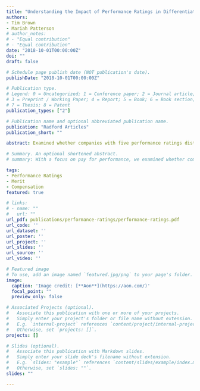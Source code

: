 ```yaml
---
title: "Understanding the Impact of Performance Ratings in Differentiating Pay"
authors:
- Tim Brown
- Mariah Patterson
# author_notes:
# - "Equal contribution"
# - "Equal contribution"
date: "2018-10-01T00:00:00Z"
doi: ""
draft: false

# Schedule page publish date (NOT publication's date).
publishDate: "2018-10-01T00:00:00Z"

# Publication type.
# Legend: 0 = Uncategorized; 1 = Conference paper; 2 = Journal article;
# 3 = Preprint / Working Paper; 4 = Report; 5 = Book; 6 = Book section;
# 7 = Thesis; 8 = Patent
publication_types: ["2"]

# Publication name and optional abbreviated publication name.
publication: "Radford Articles"
publication_short: ""

abstract: Examined whether companies with five performance ratings distribute their merit budget differently compared to firms with fewer ratings.

# Summary. An optional shortened abstract.
# summary: With a focus on pay for performance, we examined whether companies with five performance ratings distribute their merit budget differently compared to firms with fewer ratings.

tags:
- Performance Ratings
- Merit
- Compensation
featured: true

# links:
# - name: ""
#   url: ""
url_pdf: publications/performance-ratings/performance-ratings.pdf
url_code: ''
url_dataset: ''
url_poster: ''
url_project: ''
url_slides: ''
url_source: ''
url_video: ''

# Featured image
# To use, add an image named `featured.jpg/png` to your page's folder.
image:
  caption: 'Image credit: [**Aon**](https://aon.com/)'
  focal_point: ""
  preview_only: false

# Associated Projects (optional).
#   Associate this publication with one or more of your projects.
#   Simply enter your project's folder or file name without extension.
#   E.g. `internal-project` references `content/project/internal-project/index.md`.
#   Otherwise, set `projects: []`.
projects: []

# Slides (optional).
#   Associate this publication with Markdown slides.
#   Simply enter your slide deck's filename without extension.
#   E.g. `slides: "example"` references `content/slides/example/index.md`.
#   Otherwise, set `slides: ""`.
slides: ""

---
```


